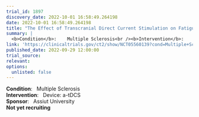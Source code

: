```yaml
---
trial_id: 1897
discovery_date: 2022-10-01 16:58:49.264198
date: 2022-10-01 16:58:49.264198
title: "The Effect of Transcranial Direct Current Stimulation on Fatigue Among Multiple Sclerosis Patients.Patients"
summary: |
  <b>Condition</b>:    Multiple Sclerosis<br /><b>Intervention</b>:    Device: a-tDCS<br /><b>Sponsor</b>:    Assiut University<br /><b>Not yet recruiting</b>
link: 'https://clinicaltrials.gov/ct2/show/NCT05560139?cond=Multiple+Sclerosis&sfpd_d=14&sel_rss=new14'
published_date: 2022-09-29 12:00:00
trial_source: 
relevant: 
options:
  unlisted: false
---
```

<b>Condition</b>:    Multiple Sclerosis<br /><b>Intervention</b>:    Device: a-tDCS<br /><b>Sponsor</b>:    Assiut University<br /><b>Not yet recruiting</b>